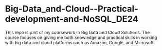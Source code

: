 # Big-Data_and-Cloud--Practical-development-and-NoSQL_DE24
This repo is part of my coursework in Big Data and Cloud Solutions. The course focuses on giving me both knowledge and practical skills in working with big data and cloud platforms such as Amazon, Google, and Microsoft.
